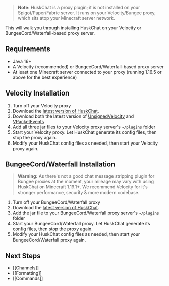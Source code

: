 > **Note:** HuskChat is a proxy plugin; it is not installed on your Spigot/Paper/Fabric server. It runs on your Velocity/Bungee proxy, which sits atop your Minecraft server network.

This will walk you through installing HuskChat on your Velocity or BungeeCord/Waterfall-based proxy server.

## Requirements
* Java 16+
* A Velocity (recommended) or BungeeCord/Waterfall-based proxy server
* At least one Minecraft server connected to your proxy (running 1.16.5 or above for the best experience)

## Velocity Installation
1. Turn off your Velocity proxy
2. Download the [latest version of HuskChat](https://github.com/WiIIiam278/HuskChat/releases/latest). 
3. Download both the latest version of [UnsignedVelocity](https://modrinth.com/plugin/unsignedvelocity) and [VPacketEvents](https://modrinth.com/plugin/vpacketevents/)
4. Add all three jar files to your Velocity proxy server's `~/plugins` folder
5. Start your Velocity proxy. Let HuskChat generate its config files, then stop the proxy again.
6. Modify your HuskChat config files as needed, then start your Velocity proxy again.

## BungeeCord/Waterfall Installation
> **Warning:** As there's not a good chat message stripping plugin for Bungee proxies at the moment, your mileage may vary with using HuskChat on Minecraft 1.19.1+. We recommend Velocity for it's stronger performance, security & more modern codebase.

1. Turn off your BungeeCord/Waterfall proxy
2. Download the [latest version of HuskChat](https://github.com/WiIIiam278/HuskChat/releases/latest). 
3. Add the jar file to your BungeeCord/Waterfall proxy server's `~/plugins` folder
4. Start your BungeeCord/Waterfall proxy. Let HuskChat generate its config files, then stop the proxy again.
5. Modify your HuskChat config files as needed, then start your BungeeCord/Waterfall proxy again.

## Next Steps
* [[Channels]]
* [[Formatting]]
* [[Commands]]